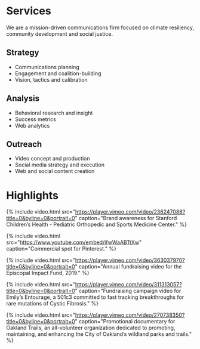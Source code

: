 # Services

We are a mission-driven communications firm focused on climate resiliency, community development and social justice.

## Strategy
- Communications planning
- Engagement and coalition-building
- Vision, tactics and calibration

## Analysis
- Behavioral research and insight
- Success metrics
- Web analytics

## Outreach
- Video concept and production
- Social media strategy and execution
- Web and social content creation

# Highlights

{% include
    video.html
    src="https://player.vimeo.com/video/236247088?title=0&byline=0&portrait=0"
    caption="Brand awareness for Stanford Children’s Health - Pediatric Orthopedic and Sports Medicine Center."
    %}

{% include
    video.html
    src="https://www.youtube.com/embed/ifwWaABTtXw"
    caption="Commercial spot for Pinterest."
    %}

{% include
    video.html
    src="https://player.vimeo.com/video/363037970?title=0&byline=0&portrait=0"
    caption="Annual fundraising video for the Episcopal Impact Fund, 2019."
    %}

{% include
    video.html
    src="https://player.vimeo.com/video/311313057?title=0&byline=0&portrait=0"
    caption="Fundraising campaign video for Emily’s Entourage, a 501c3 committed to fast tracking breakthroughs for rare mutations of Cystic Fibrosis."
    %}

{% include
    video.html
    src="https://player.vimeo.com/video/270738350?title=0&byline=0&portrait=0"
    caption="Promotional documentary for Oakland Trails, an all-volunteer organization dedicated to promoting, maintaining, and enhancing the City of Oakland’s wildland parks and trails."
    %}
